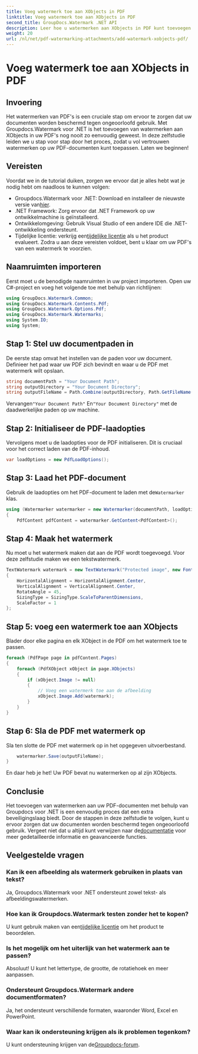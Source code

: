```yaml
---
title: Voeg watermerk toe aan XObjects in PDF
linktitle: Voeg watermerk toe aan XObjects in PDF
second_title: GroupDocs.Watermark .NET API
description: Leer hoe u watermerken aan XObjects in PDF kunt toevoegen met Groupdocs.Watermark voor .NET. Volg onze stapsgewijze handleiding voor een eenvoudige implementatie.
weight: 20
url: /nl/net/pdf-watermarking-attachments/add-watermark-xobjects-pdf/
---
```


# Voeg watermerk toe aan XObjects in PDF

## Invoering
Het watermerken van PDF's is een cruciale stap om ervoor te zorgen dat uw documenten worden beschermd tegen ongeoorloofd gebruik. Met Groupdocs.Watermark voor .NET is het toevoegen van watermerken aan XObjects in uw PDF's nog nooit zo eenvoudig geweest. In deze zelfstudie leiden we u stap voor stap door het proces, zodat u vol vertrouwen watermerken op uw PDF-documenten kunt toepassen. Laten we beginnen!
## Vereisten
Voordat we in de tutorial duiken, zorgen we ervoor dat je alles hebt wat je nodig hebt om naadloos te kunnen volgen:
-  Groupdocs.Watermark voor .NET: Download en installeer de nieuwste versie van[hier](https://releases.groupdocs.com/Watermark/net/).
- .NET Framework: Zorg ervoor dat .NET Framework op uw ontwikkelmachine is geïnstalleerd.
- Ontwikkelomgeving: Gebruik Visual Studio of een andere IDE die .NET-ontwikkeling ondersteunt.
-  Tijdelijke licentie: verkrijg een[tijdelijke licentie](https://purchase.groupdocs.com/temporary-license/) als u het product evalueert.
Zodra u aan deze vereisten voldoet, bent u klaar om uw PDF's van een watermerk te voorzien.
## Naamruimten importeren
Eerst moet u de benodigde naamruimten in uw project importeren. Open uw C#-project en voeg het volgende toe met behulp van richtlijnen:
```csharp
using GroupDocs.Watermark.Common;
using GroupDocs.Watermark.Contents.Pdf;
using GroupDocs.Watermark.Options.Pdf;
using GroupDocs.Watermark.Watermarks;
using System.IO;
using System;
```
## Stap 1: Stel uw documentpaden in
De eerste stap omvat het instellen van de paden voor uw document. Definieer het pad waar uw PDF zich bevindt en waar u de PDF met watermerk wilt opslaan.
```csharp
string documentPath = "Your Document Path";
string outputDirectory = "Your Document Directory";
string outputFileName = Path.Combine(outputDirectory, Path.GetFileName(documentPath));
```
 Vervangen`"Your Document Path"` En`"Your Document Directory"` met de daadwerkelijke paden op uw machine.
## Stap 2: Initialiseer de PDF-laadopties
Vervolgens moet u de laadopties voor de PDF initialiseren. Dit is cruciaal voor het correct laden van de PDF-inhoud.
```csharp
var loadOptions = new PdfLoadOptions();
```
## Stap 3: Laad het PDF-document
Gebruik de laadopties om het PDF-document te laden met de`Watermarker` klas.
```csharp
using (Watermarker watermarker = new Watermarker(documentPath, loadOptions))
{
    PdfContent pdfContent = watermarker.GetContent<PdfContent>();
```
## Stap 4: Maak het watermerk
Nu moet u het watermerk maken dat aan de PDF wordt toegevoegd. Voor deze zelfstudie maken we een tekstwatermerk.
```csharp
TextWatermark watermark = new TextWatermark("Protected image", new Font("Arial", 8))
{
    HorizontalAlignment = HorizontalAlignment.Center,
    VerticalAlignment = VerticalAlignment.Center,
    RotateAngle = 45,
    SizingType = SizingType.ScaleToParentDimensions,
    ScaleFactor = 1
};
```
## Stap 5: voeg een watermerk toe aan XObjects
Blader door elke pagina en elk XObject in de PDF om het watermerk toe te passen.
```csharp
foreach (PdfPage page in pdfContent.Pages)
{
    foreach (PdfXObject xObject in page.XObjects)
    {
        if (xObject.Image != null)
        {
            // Voeg een watermerk toe aan de afbeelding
            xObject.Image.Add(watermark);
        }
    }
}
```
## Stap 6: Sla de PDF met watermerk op
Sla ten slotte de PDF met watermerk op in het opgegeven uitvoerbestand.
```csharp
    watermarker.Save(outputFileName);
}
```
En daar heb je het! Uw PDF bevat nu watermerken op al zijn XObjects.
## Conclusie
 Het toevoegen van watermerken aan uw PDF-documenten met behulp van Groupdocs voor .NET is een eenvoudig proces dat een extra beveiligingslaag biedt. Door de stappen in deze zelfstudie te volgen, kunt u ervoor zorgen dat uw documenten worden beschermd tegen ongeoorloofd gebruik. Vergeet niet dat u altijd kunt verwijzen naar de[documentatie](https://tutorials.groupdocs.com/Watermark/net/) voor meer gedetailleerde informatie en geavanceerde functies.
## Veelgestelde vragen
### Kan ik een afbeelding als watermerk gebruiken in plaats van tekst?
Ja, Groupdocs.Watermark voor .NET ondersteunt zowel tekst- als afbeeldingswatermerken.
### Hoe kan ik Groupdocs.Watermark testen zonder het te kopen?
 U kunt gebruik maken van een[tijdelijke licentie](https://purchase.groupdocs.com/temporary-license/) om het product te beoordelen.
### Is het mogelijk om het uiterlijk van het watermerk aan te passen?
Absoluut! U kunt het lettertype, de grootte, de rotatiehoek en meer aanpassen.
### Ondersteunt Groupdocs.Watermark andere documentformaten?
Ja, het ondersteunt verschillende formaten, waaronder Word, Excel en PowerPoint.
### Waar kan ik ondersteuning krijgen als ik problemen tegenkom?
 U kunt ondersteuning krijgen van de[Groupdocs-forum](https://forum.groupdocs.com/c/watermark/19).